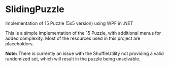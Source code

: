 # SlidingPuzzle
Implementation of 15 Puzzle (5x5 version) using WPF in .NET

This is a simple implementation of the 15 Puzzle, with additional menus for added complexity. Most of the resources used in this project are placeholders.

**Note:** There is currently an issue with the ShuffleUtility not providing a valid randomized set, which will result in the puzzle being unsolvable.
